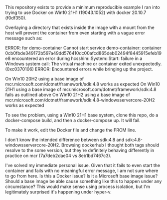 This repository exists to provide a minimum reproducible example I ran into trying to use Docker on Win10 21H1 (19043.1052) with docker 20.10.7 (f0df350). 

Overlaying a directory that exists inside the image with a mount from the host will prevent the container from even starting with a vague error message such as:

ERROR: for demo-container  Cannot start service demo-container: container 0cb0fbde349172b597a49dd576410dc00afcd865deb02494f8445915efeb19e8 encountered an error during hcsshim::System::Start: failure in a Windows system call: The virtual machine or container exited unexpectedly. (0xc0370106)
ERROR: Encountered errors while bringing up the project.

On Win10 20H2 using a base image of mcr.microsoft.com/dotnet/framework/sdk:4.8 works as expected
On Win10 21H1 using a base image of mcr.microsoft.com/dotnet/framework/sdk:4.8 fails as outlined above
On Win10 21H2 using a base image of mcr.microsoft.com/dotnet/framework/sdk:4.8-windowsservercore-20H2 works as expected

To see the problem, using a Win10 21H1 base system, clone this repo, do a docker-compose build, and then a docker-compose up. It will fail.

To make it work, edit the Docker file and change the FROM line.

I don't know the intended difference between sdk:4.8 and sdk:4.8-windowsservercore-20H2. Browsing dockerhub I thought both tags should resolve to the some version, but they're definitely behaving differently in practice on mcr (7a7deb2dae04 vs 8eb1bd7467c3).

I've solved my immediate personal issue. Given that it fails to even start the container and fails with no meaningful error message, I am not sure where to go from here. Is this a Docker issue? Is it a Microsoft base image issue? Should a base image be able cause something like this to happen under any circumstance? This would make sense using process isolation, but I'm legitimately surprised it's happening under hyper-v.

